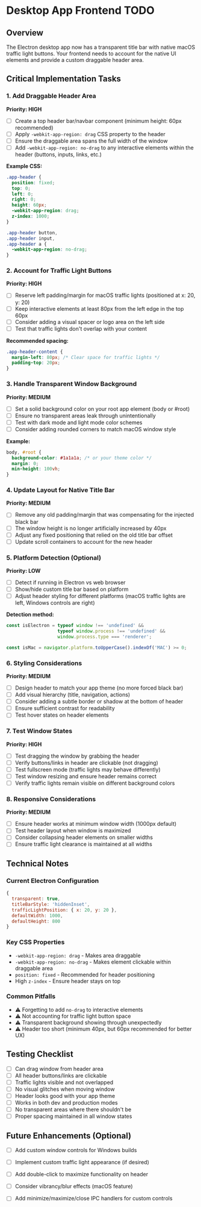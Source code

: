 # Desktop App Frontend TODO

## Overview
The Electron desktop app now has a transparent title bar with native macOS traffic light buttons. Your frontend needs to account for the native UI elements and provide a custom draggable header area.

## Critical Implementation Tasks

### 1. Add Draggable Header Area
**Priority: HIGH**

- [ ] Create a top header bar/navbar component (minimum height: 60px recommended)
- [ ] Apply `-webkit-app-region: drag` CSS property to the header
- [ ] Ensure the draggable area spans the full width of the window
- [ ] Add `-webkit-app-region: no-drag` to any interactive elements within the header (buttons, inputs, links, etc.)

**Example CSS:**
```css
.app-header {
  position: fixed;
  top: 0;
  left: 0;
  right: 0;
  height: 60px;
  -webkit-app-region: drag;
  z-index: 1000;
}

.app-header button,
.app-header input,
.app-header a {
  -webkit-app-region: no-drag;
}
```

### 2. Account for Traffic Light Buttons
**Priority: HIGH**

- [ ] Reserve left padding/margin for macOS traffic lights (positioned at x: 20, y: 20)
- [ ] Keep interactive elements at least 80px from the left edge in the top 60px
- [ ] Consider adding a visual spacer or logo area on the left side
- [ ] Test that traffic lights don't overlap with your content

**Recommended spacing:**
```css
.app-header-content {
  margin-left: 80px; /* Clear space for traffic lights */
  padding-top: 20px;
}
```

### 3. Handle Transparent Window Background
**Priority: MEDIUM**

- [ ] Set a solid background color on your root app element (body or #root)
- [ ] Ensure no transparent areas leak through unintentionally
- [ ] Test with dark mode and light mode color schemes
- [ ] Consider adding rounded corners to match macOS window style

**Example:**
```css
body, #root {
  background-color: #1a1a1a; /* or your theme color */
  margin: 0;
  min-height: 100vh;
}
```

### 4. Update Layout for Native Title Bar
**Priority: MEDIUM**

- [ ] Remove any old padding/margin that was compensating for the injected black bar
- [ ] The window height is no longer artificially increased by 40px
- [ ] Adjust any fixed positioning that relied on the old title bar offset
- [ ] Update scroll containers to account for the new header

### 5. Platform Detection (Optional)
**Priority: LOW**

- [ ] Detect if running in Electron vs web browser
- [ ] Show/hide custom title bar based on platform
- [ ] Adjust header styling for different platforms (macOS traffic lights are left, Windows controls are right)

**Detection method:**
```javascript
const isElectron = typeof window !== 'undefined' && 
                   typeof window.process !== 'undefined' && 
                   window.process.type === 'renderer';

const isMac = navigator.platform.toUpperCase().indexOf('MAC') >= 0;
```

### 6. Styling Considerations
**Priority: MEDIUM**

- [ ] Design header to match your app theme (no more forced black bar)
- [ ] Add visual hierarchy (title, navigation, actions)
- [ ] Consider adding a subtle border or shadow at the bottom of header
- [ ] Ensure sufficient contrast for readability
- [ ] Test hover states on header elements

### 7. Test Window States
**Priority: HIGH**

- [ ] Test dragging the window by grabbing the header
- [ ] Verify buttons/links in header are clickable (not dragging)
- [ ] Test fullscreen mode (traffic lights may behave differently)
- [ ] Test window resizing and ensure header remains correct
- [ ] Verify traffic lights remain visible on different background colors

### 8. Responsive Considerations
**Priority: MEDIUM**

- [ ] Ensure header works at minimum window width (1000px default)
- [ ] Test header layout when window is maximized
- [ ] Consider collapsing header elements on smaller widths
- [ ] Ensure traffic light clearance is maintained at all widths

## Technical Notes

### Current Electron Configuration
```javascript
{
  transparent: true,
  titleBarStyle: 'hiddenInset',
  trafficLightPosition: { x: 20, y: 20 },
  defaultWidth: 1000,
  defaultHeight: 800
}
```

### Key CSS Properties
- `-webkit-app-region: drag` - Makes area draggable
- `-webkit-app-region: no-drag` - Makes element clickable within draggable area
- `position: fixed` - Recommended for header positioning
- High `z-index` - Ensure header stays on top

### Common Pitfalls
- ⚠️ Forgetting to add `no-drag` to interactive elements
- ⚠️ Not accounting for traffic light button space
- ⚠️ Transparent background showing through unexpectedly
- ⚠️ Header too short (minimum 40px, but 60px recommended for better UX)

## Testing Checklist

- [ ] Can drag window from header area
- [ ] All header buttons/links are clickable
- [ ] Traffic lights visible and not overlapped
- [ ] No visual glitches when moving window
- [ ] Header looks good with your app theme
- [ ] Works in both dev and production modes
- [ ] No transparent areas where there shouldn't be
- [ ] Proper spacing maintained in all window states

## Future Enhancements (Optional)

- [ ] Add custom window controls for Windows builds
- [ ] Implement custom traffic light appearance (if desired)
- [ ] Add double-click to maximize functionality on header
- [ ] Consider vibrancy/blur effects (macOS feature)
- [ ] Add minimize/maximize/close IPC handlers for custom controls

